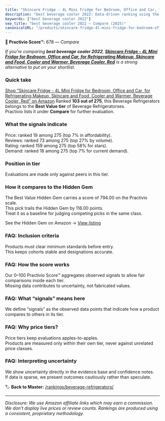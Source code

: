 ```yaml
---
title: "Skincare Fridge - 4L Mini Fridge for Bedroom, Office and Car, for Refrigerating Makeup, Skincare and Food, Cooler and Warmer, Beverage Cooler, Red"
description: "best beverage cooler 2022: Data-driven ranking using the Practivio Score™. Positioned by quality, value, demand, findability, momentum."
keywords: ["best beverage cooler 2022"]
seo_title: "best beverage cooler 2022 — Compare (2025)"
canonicalURL: "/products/skincare-fridge-4l-mini-fridge-for-bedroom-office-and-car-for-refrigerating-makeup-skincare-and-food-cooler-and-warmer-beverage-cooler-red-B0F8Q4MFNJ/"
---
```


**🛒 Practivio Score™:** 678 — _Compare_


*If you're comparing **best beverage cooler 2022**, **[Skincare Fridge - 4L Mini Fridge for Bedroom, Office and Car, for Refrigerating Makeup, Skincare and Food, Cooler and Warmer, Beverage Cooler, Red](https://www.amazon.com/dp/B0F8Q4MFNJ?tag=practivio-20)** is a strong alternative to put on your shortlist.*
### Quick take
[Shop “Skincare Fridge - 4L Mini Fridge for Bedroom, Office and Car, for Refrigerating Makeup, Skincare and Food, Cooler and Warmer, Beverage Cooler, Red” on Amazon](https://www.amazon.com/dp/B0F8Q4MFNJ?tag=practivio-20)
Ranked **103 out of 275**, this Beverage Refrigerators belongs to the **Best Value tier** of Beverage Refrigeratorses.  
Practivio lists it under **Compare** for further evaluation.

### What the signals indicate
Price: ranked 19 among 275 (top 7% in affordability).  
Reviews: ranked 73 among 275 (top 27% by volume).  
Rating: ranked 159 among 275 (top 58% for stars).  
Demand: ranked 18 among 275 (top 7% for current demand).

### Position in tier
Evaluations are made only against peers in this tier.

### How it compares to the Hidden Gem
The Best Value Hidden Gem carries a score of 794.00 on the Practivio scale.  
This pick trails the Hidden Gem by 116.00 points.  
Treat it as a baseline for judging competing picks in the same class.  

See the Hidden Gem on Amazon → [View listing](https://www.amazon.com/dp/B00IR8H55A?tag=practivio-20)

### FAQ: Inclusion criteria
Products must clear minimum standards before entry.  
This keeps cohorts stable and designations accurate.

### FAQ: How the score works
Our 0–100 Practivio Score™ aggregates observed signals to allow fair comparisons inside each tier.  
Missing data contributes to uncertainty, not fabricated values.

### FAQ: What “signals” means here
We define “signals” as the observed data points that indicate how a product compares to others in its tier.

### FAQ: Why price tiers?
Price tiers keep evaluations apples-to-apples.  
Products are measured only within their own tier, never against unrelated price classes.

### FAQ: Interpreting uncertainty
We show uncertainty directly in the evidence base and confidence notes.  
If data is sparse, we present outcomes cautiously rather than speculate.

<!-- Missing template for Compare/CompareWithinPriceClass -->


🏷️ **Back to Master:** [/rankings/beverage-refrigerators/](/rankings/beverage-refrigerators/)

---
_Disclosure: We use Amazon affiliate links which may earn a commission. We don’t display live prices or review counts. Rankings are produced using a consistent, proprietary methodology._
